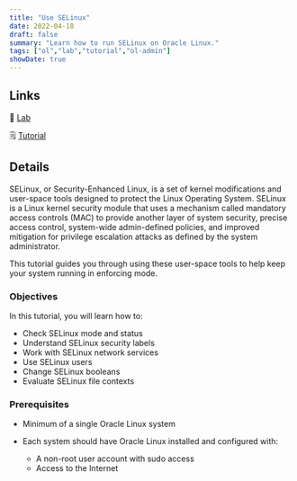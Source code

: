 ```yaml
---
title: "Use SELinux"
date: 2022-04-18
draft: false
summary: "Learn how to run SELinux on Oracle Linux."
tags: ["ol","lab","tutorial","ol-admin"]
showDate: true
---
```


## Links

:crescent_moon: [Lab](https://luna.oracle.com/lab/89a09fdd-47c2-4755-b98e-35863bdf7bc0)

:spiral_notepad: [Tutorial](https://docs.oracle.com/en/learn/ol-selinux)

## Details

SELinux, or Security-Enhanced Linux, is a set of kernel modifications and user-space tools designed to protect the Linux Operating System. SELinux is a Linux kernel security module that uses a mechanism called mandatory access controls (MAC) to provide another layer of system security, precise access control, system-wide admin-defined policies, and improved mitigation for privilege escalation attacks as defined by the system administrator.

This tutorial guides you through using these user-space tools to help keep your system running in enforcing mode.

### Objectives

In this tutorial, you will learn how to:

   - Check SELinux mode and status
   - Understand SELinux security labels
   - Work with SELinux network services
   - Use SELinux users
   - Change SELinux booleans
   - Evaluate SELinux file contexts

### Prerequisites

- Minimum of a single Oracle Linux system

- Each system should have Oracle Linux installed and configured with:
    - A non-root user account with sudo access
    - Access to the Internet
